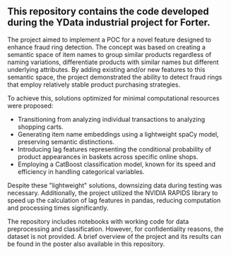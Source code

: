 ## This repository contains the code developed during the YData industrial project for Forter.

The project aimed to implement a POC for a novel feature designed to enhance fraud ring detection. The concept was based on creating a semantic space of item names to group similar products regardless of naming variations, differentiate products with similar names but different underlying attributes. By adding existing and/or new features to this semantic space, the project demonstrated the ability to detect fraud rings that employ relatively stable product purchasing strategies.

To achieve this, solutions optimized for minimal computational resources were proposed:
* Transitioning from analyzing individual transactions to analyzing shopping carts.
* Generating item name embeddings using a lightweight spaCy model, preserving semantic distinctions.
* Introducing lag features representing the conditional probability of product appearances in baskets across specific online shops.
* Employing a CatBoost classification model, known for its speed and efficiency in handling categorical variables.
  
Despite these "lightweight" solutions, downsizing data during testing was necessary. Additionally, the project utilized the NVIDIA RAPIDS library to speed up the calculation of lag features in pandas, reducing computation and processing times significantly.

The repository includes notebooks with working code for data preprocessing and classification. However, for confidentiality reasons, the dataset is not provided. A brief overview of the project and its results can be found in the poster also available in this repository.

